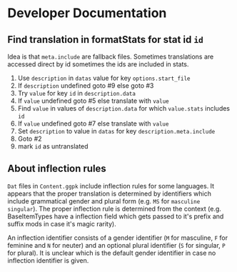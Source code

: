 # Developer Documentation

## Find translation in formatStats for stat id `id`
Idea is that `meta.include` are fallback files. Sometimes translations 
are accessed direct by id sometimes the ids are included in stats.

1. Use `description` in `datas` value for key `options.start_file`
2. If `description` undefined goto #9 else goto #3
3. Try `value` for key `id` in `description.data`
4. If `value` undefined goto #5 else translate with `value`
5. Find `value` in values of `description.data` for which `value.stats` includes `id`
6. If `value` undefined goto #7 else translate with `value`
7. Set `description` to value in `datas` for key `description.meta.include`
8. Goto #2
9. mark `id` as untranslated

## About inflection rules
`Dat` files in `Content.ggpk` include inflection rules for some languages. It
appears that the proper translation is determined by identifiers which include
grammatical gender and plural form (e.g. `MS` for `masculine singular`). The 
proper inflection rule is determined from the context (e.g. BaseItemTypes have 
a inflection field which gets passed to it's prefix and suffix mods in case it's magic
rarity).

An inflection identifier consists of a gender identifier (`M` for masculine, 
`F` for feminine and `N` for neuter) and an optional plural identifier (`S` for singular, 
`P` for plural). It is unclear which is the default gender identifier in case
no inflection identifier is given.
